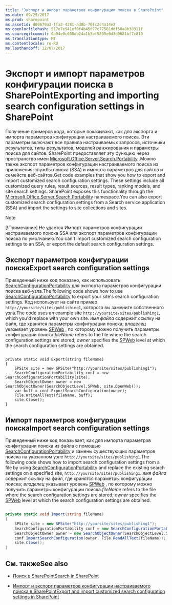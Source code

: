 ```yaml
---
title: "Экспорт и импорт параметров конфигурации поиска в SharePoint"
ms.date: 09/25/2017
ms.prod: sharepoint
ms.assetid: d00679a3-ffa2-4281-ad8b-70fc2c4a14e2
ms.openlocfilehash: 517e7e941ef0f4b45d77c77581ddf50a8b38311f
ms.sourcegitcommit: 0a94e0c600db24a1b5bf5895e6d3d9681bf7c810
ms.translationtype: MT
ms.contentlocale: ru-RU
ms.lasthandoff: 12/07/2017
---
```

# <a name="exporting-and-importing-search-configuration-settings-in-sharepoint"></a><span data-ttu-id="2580a-102">Экспорт и импорт параметров конфигурации поиска в SharePoint</span><span class="sxs-lookup"><span data-stu-id="2580a-102">Exporting and importing search configuration settings in SharePoint</span></span>
<span data-ttu-id="2580a-p101">Получение примеров кода, которые показывают, как для экспорта и импорта параметров конфигурации настраиваемого поиска. Эти параметры включают все правила настраиваемых запросов, источники результатов, типы результатов, моделей ранжирования и параметры поиска для сайтов. SharePoint предоставляет эту функцию через пространство имен  [Microsoft.Office.Server.Search.Portability](https://msdn.microsoft.com/library/Microsoft.Office.Server.Search.Portability.aspx) .Можно также экспорт параметров конфигурации настраиваемого поиска из приложения-службы поиска (SSA) и импорта параметров для сайтов и семейств веб-сайтов.</span><span class="sxs-lookup"><span data-stu-id="2580a-p101">Get code examples that show you how to export and import customized search configuration settings. These settings include all customized query rules, result sources, result types, ranking models, and site search settings. SharePoint exposes this functionality through the  [Microsoft.Office.Server.Search.Portability](https://msdn.microsoft.com/library/Microsoft.Office.Server.Search.Portability.aspx) namespace.You can also export customized search configuration settings from a Search service application (SSA) and import the settings to site collections and sites.</span></span> 

> [!NOTE]
> <span data-ttu-id="2580a-106">[!Примечание] Не удается Импорт параметров конфигурации настраиваемого поиска SSA или экспорт параметров конфигурации поиска по умолчанию.</span><span class="sxs-lookup"><span data-stu-id="2580a-106">You can't import customized search configuration settings to an SSA, or export the default search configuration settings.</span></span> 
  
    
    


## <a name="export-search-configuration-settings"></a><span data-ttu-id="2580a-107">Экспорт параметров конфигурации поиска</span><span class="sxs-lookup"><span data-stu-id="2580a-107">Export search configuration settings</span></span>
<span data-ttu-id="2580a-108"><a name="SP15_exporting_search_configuration"> </a></span><span class="sxs-lookup"><span data-stu-id="2580a-108"></span></span>

<span data-ttu-id="2580a-109">Приведенный ниже код показано, как использовать [SearchConfigurationPortability](https://msdn.microsoft.com/library/Microsoft.Office.Server.Search.Portability.SearchConfigurationPortability.aspx) для экспорта параметров конфигурации поиска веб-узла.</span><span class="sxs-lookup"><span data-stu-id="2580a-109">The following code shows how to use  [SearchConfigurationPortability](https://msdn.microsoft.com/library/Microsoft.Office.Server.Search.Portability.SearchConfigurationPortability.aspx) to export your site's search configuration settings.</span></span> <span data-ttu-id="2580a-110">Код использует на сайте пример `http://yoursite/sites/publishing1`, которого вы замените собственного узла.</span><span class="sxs-lookup"><span data-stu-id="2580a-110">The code uses an example site `http://yoursite/sites/publishing1`, which you'd replace with your own site.</span></span>  <span data-ttu-id="2580a-111">_имя файла_ содержит ссылку на файл, где хранятся параметры конфигурации поиска; _владелец_ указывает уровень [SPWeb](https://msdn.microsoft.com/library/Microsoft.SharePoint.SPWeb.aspx) , по которому можно получить параметры конфигурации поиска.</span><span class="sxs-lookup"><span data-stu-id="2580a-111">_fileName_ refers to the file where the search configuration settings are stored; _owner_ specifies the [SPWeb](https://msdn.microsoft.com/library/Microsoft.SharePoint.SPWeb.aspx) level at which the search configuration settings are obtained.</span></span>
  
    
    

```

private static void Export(string fileName)
{
    SPSite site = new SPSite("http://yoursite/sites/publishing1");
    SearchConfigurationPortability conf = new SearchConfigurationPortability(site);
    SearchObjectOwner owner = new SearchObjectOwner(SearchObjectLevel.SPWeb, site.OpenWeb());
    var buff = conf.ExportSearchConfiguration(owner);
    File.WriteAllText(fileName, buff);
    site.Close();
}
```


## <a name="import-search-configuration-settings"></a><span data-ttu-id="2580a-112">Импорт параметров конфигурации поиска</span><span class="sxs-lookup"><span data-stu-id="2580a-112">Import search configuration settings</span></span>
<span data-ttu-id="2580a-113"><a name="SP15_importing_search_configuration"> </a></span><span class="sxs-lookup"><span data-stu-id="2580a-113"></span></span>

<span data-ttu-id="2580a-114">Приведенный ниже код показывает, как для импорта параметров конфигурации поиска из файла с помощью [SearchConfigurationPortability](https://msdn.microsoft.com/library/Microsoft.Office.Server.Search.Portability.SearchConfigurationPortability.aspx) и замены существующих параметров поиска на указанном узле `http://yoursite/sites/publishing1`.</span><span class="sxs-lookup"><span data-stu-id="2580a-114">The following code shows how to import search configuration settings from a file by using  [SearchConfigurationPortability](https://msdn.microsoft.com/library/Microsoft.Office.Server.Search.Portability.SearchConfigurationPortability.aspx) and replace the existing search settings on a specified site, `http://yoursite/sites/publishing1`.</span></span>  <span data-ttu-id="2580a-115">_имя файла_ содержит ссылку на файл, где хранятся параметры конфигурации поиска; _владелец_ указывает уровень [SPWeb](https://msdn.microsoft.com/library/Microsoft.SharePoint.SPWeb.aspx) , по которому можно получить параметры конфигурации поиска.</span><span class="sxs-lookup"><span data-stu-id="2580a-115">_fileName_ refers to the file where the search configuration settings are stored; _owner_ specifies the [SPWeb](https://msdn.microsoft.com/library/Microsoft.SharePoint.SPWeb.aspx) level at which the search configuration settings are obtained.</span></span>
  
    
    

```cs

private static void Import(string fileName)
{
    SPSite site = new SPSite("http://yoursite/sites/publishing1");
    SearchConfigurationPortability conf = new SearchConfigurationPortability(site);
    SearchObjectOwner owner = new SearchObjectOwner(SearchObjectLevel.SPWeb, site.OpenWeb());
    conf.ImportSearchConfiguration(owner, File.ReadAllText(fileName));
    site.Close();
}

```


## <a name="see-also"></a><span data-ttu-id="2580a-116">См. также</span><span class="sxs-lookup"><span data-stu-id="2580a-116">See also</span></span>
<span data-ttu-id="2580a-117"><a name="bk_addresources"> </a></span><span class="sxs-lookup"><span data-stu-id="2580a-117"></span></span>


-  [<span data-ttu-id="2580a-118">Поиск в SharePoint</span><span class="sxs-lookup"><span data-stu-id="2580a-118">Search in SharePoint</span></span>](search-in-sharepoint.md)
    
  
-  [<span data-ttu-id="2580a-119">Импорт и экспорт параметров конфигурации настраиваемого поиска в SharePoint</span><span class="sxs-lookup"><span data-stu-id="2580a-119">Export and import customized search configuration settings in SharePoint</span></span>](http://technet.microsoft.com/en-us/library/jj871675.aspx)
    
  

  
    
    

